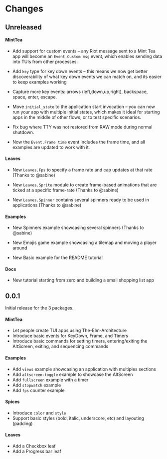# Changes

## Unreleased

#### MintTea

* Add support for custom events – any Riot message sent to a Mint Tea app will
  become an `Event.Custom msg` event, which enables sending data into TUIs from
  other processes.

* Add `key` type for key down events – this means we now get better
  discoverability of what key down events we can match on, and its easier to
  keep examples working

* Capture more key events: arrows (left,down,up,right), backspace, space,
  enter, escape.

* Move `initial_state` to the application start invocation – you can now run
  your app with multiple initial states, which makes it ideal for starting apps
  in the middle of other flows, or to test specific scenarios.

* Fix bug where TTY was not restored from RAW mode during normal shutdown.

* Now the `Event.Frame time` event includes the frame time, and all examples
  are updated to work with it.

#### Leaves

* New `Leaves.Fps` to specify a frame rate and cap updates at that rate (Thanks
  to @sabine)

* New `Leaves.Sprite` module to create frame-based animations that are ticked
  at a specific frame-rate (Thanks to @sabine)

* New `Leaves.Spinner` contains several spinners ready to be used in applications
  (Thanks to @sabine)

#### Examples

* New Spinners example showcasing several spinners (Thanks to @sabine)

* New Emojis game example showcasing a tilemap and moving a player around

* New Basic example for the README tutorial

#### Docs

* New tutorial starting from zero and building a small shopping list app

## 0.0.1

Initial release for the 3 packages.

#### MintTea

* Let people create TUI apps using The-Elm-Architecture
* Introduce basic events for KeyDown, Frame, and Timers
* Introduce basic commands for setting timers, entering/exiting the AltScreen, exiting, and sequencing commands

#### Examples

* Add `views` example showcasing an application with multiples sections
* Add `altscreen-toggle` example to showcase the AltScreen
* Add `fullscreen` example with a timer
* Add `stopwatch` example
* Add `fps` counter example

#### Spices

* Introduce `color` and `style`
* Support basic styles (bold, italic, underscore, etc) and layouting (padding) 

#### Leaves

* Add a Checkbox leaf
* Add a Progress bar leaf
